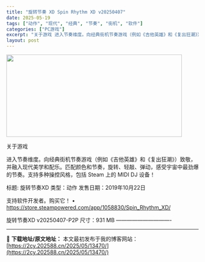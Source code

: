 ```yaml
---
title: "旋转节奏 XD Spin Rhythm XD v20250407"
date: 2025-05-19
tags: ["动作", "现代", "经典", "节奏", "街机", "软件"]
categories: ["PC游戏"]
excerpt: "关于游戏 进入节奏维度。向经典街机节奏游戏（例如《吉他英雄》和《复出狂潮》）致敬，并融入现代美学和配乐。匹配颜色和节奏，旋转、轻敲、弹动，感受宇宙中最劲爆的节奏。支持多种操控风格，包括 Steam 上的 MIDI DJ 设备！ 标题: 旋转节奏XD 类型：动作 发售日期：2019年10月22日 支持&hellip;"
layout: post
---
```


<img src="https://2cy.202588.cn/wp-content/uploads/2025/05/2025051914113418.webp" alt="" width="460" height="215" class="aligncenter size-full wp-image-13461" />

关于游戏

进入节奏维度。向经典街机节奏游戏（例如《吉他英雄》和《复出狂潮》）致敬，并融入现代美学和配乐。匹配颜色和节奏，旋转、轻敲、弹动，感受宇宙中最劲爆的节奏。支持多种操控风格，包括 Steam 上的 MIDI DJ 设备！

标题: 旋转节奏XD
类型：动作
发售日期：2019年10月22日

支持软件开发者。购买它！
• https://store.steampowered.com/app/1058830/Spin_Rhythm_XD/

旋转节奏XD v20250407-P2P
尺寸：931 MB
——————————- 

---
📖 **下载地址/原文地址：** 本文最初发布于我的博客网站：[https://2cy.202588.cn/2025/05/13470/](https://2cy.202588.cn/2025/05/13470/)
